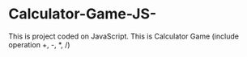 # Calculator-Game-JS-
This is project coded on JavaScript.
This is Calculator Game (include operation +, -, *, /)
